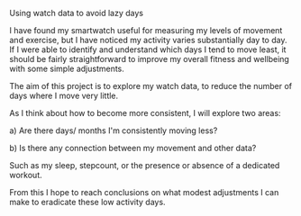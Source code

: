 Using watch data to avoid lazy days

I have found my smartwatch useful for measuring my levels of movement and exercise, but I have noticed my activity varies substantially day to day. If I were able to identify and understand which days I tend to move least, it should be fairly straightforward to improve my overall fitness and wellbeing with some simple adjustments.

The aim of this project is to explore my watch data, to reduce the number of days where I move very little.

As I think about how to become more consistent, I will explore two areas:

a) Are there days/ months I'm consistently moving less?

b) Is there any connection between my movement and other data?

Such as my sleep, stepcount, or the presence or absence of a dedicated workout.

From this I hope to reach conclusions on what modest adjustments I can make to eradicate these low activity days.

